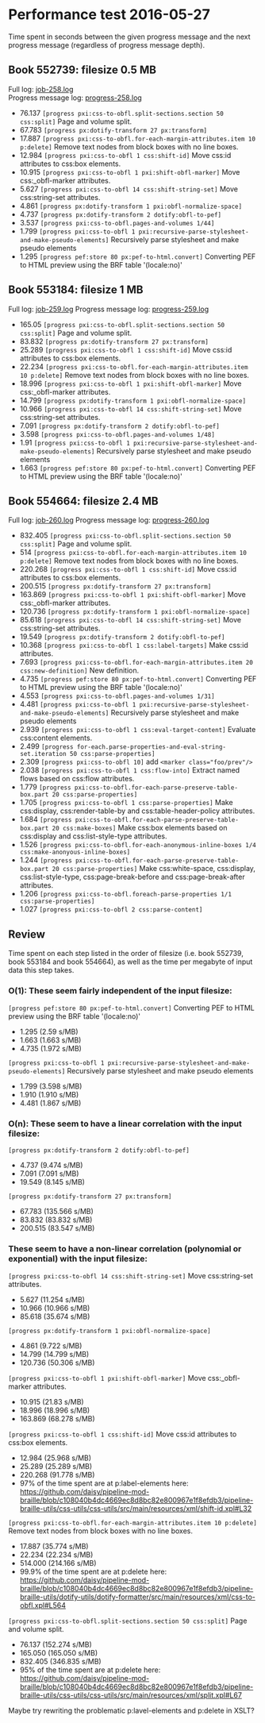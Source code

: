 Performance test 2016-05-27
===========================

Time spent in seconds between the given progress message and the
next progress message (regardless of progress message depth).

## Book 552739: filesize 0.5 MB

Full log: [job-258.log](2016-05-27/job-258.log)  
Progress message log: [progress-258.log](2016-05-27/progress-258.log)  

- 76.137 `[progress pxi:css-to-obfl.split-sections.section 50 css:split]` Page and volume split.
- 67.783 `[progress px:dotify-transform 27 px:transform]`
- 17.887 `[progress pxi:css-to-obfl.for-each-margin-attributes.item 10 p:delete]` Remove text nodes from block boxes with no line boxes.
- 12.984 `[progress pxi:css-to-obfl 1 css:shift-id]` Move css:id attributes to css:box elements.
- 10.915 `[progress pxi:css-to-obfl 1 pxi:shift-obfl-marker]` Move css:_obfl-marker attributes.
- 5.627 `[progress pxi:css-to-obfl 14 css:shift-string-set]` Move css:string-set attributes.
- 4.861 `[progress px:dotify-transform 1 pxi:obfl-normalize-space]`
- 4.737 `[progress px:dotify-transform 2 dotify:obfl-to-pef]`
- 3.537 `[progress pxi:css-to-obfl.pages-and-volumes 1/44]`
- 1.799 `[progress pxi:css-to-obfl 1 pxi:recursive-parse-stylesheet-and-make-pseudo-elements]` Recursively parse stylesheet and make pseudo elements
- 1.295 `[progress pef:store 80 px:pef-to-html.convert]` Converting PEF to HTML preview using the BRF table '(locale:no)'

## Book 553184: filesize 1 MB

Full log: [job-259.log](2016-05-27/job-259.log)
Progress message log: [progress-259.log](2016-05-27/progress-259.log)  

- 165.05 `[progress pxi:css-to-obfl.split-sections.section 50 css:split]` Page and volume split.
- 83.832 `[progress px:dotify-transform 27 px:transform]`
- 25.289 `[progress pxi:css-to-obfl 1 css:shift-id]` Move css:id attributes to css:box elements.
- 22.234 `[progress pxi:css-to-obfl.for-each-margin-attributes.item 10 p:delete]` Remove text nodes from block boxes with no line boxes.
- 18.996 `[progress pxi:css-to-obfl 1 pxi:shift-obfl-marker]` Move css:_obfl-marker attributes.
- 14.799 `[progress px:dotify-transform 1 pxi:obfl-normalize-space]`
- 10.966 `[progress pxi:css-to-obfl 14 css:shift-string-set]` Move css:string-set attributes.
- 7.091 `[progress px:dotify-transform 2 dotify:obfl-to-pef]`
- 3.598 `[progress pxi:css-to-obfl.pages-and-volumes 1/48]`
- 1.91 `[progress pxi:css-to-obfl 1 pxi:recursive-parse-stylesheet-and-make-pseudo-elements]` Recursively parse stylesheet and make pseudo elements
- 1.663 `[progress pef:store 80 px:pef-to-html.convert]` Converting PEF to HTML preview using the BRF table '(locale:no)'

## Book 554664: filesize 2.4 MB

Full log: [job-260.log](2016-05-27/job-260.log)
Progress message log: [progress-260.log](2016-05-27/progress-260.log)  

- 832.405 `[progress pxi:css-to-obfl.split-sections.section 50 css:split]` Page and volume split.
- 514 `[progress pxi:css-to-obfl.for-each-margin-attributes.item 10 p:delete]` Remove text nodes from block boxes with no line boxes.
- 220.268 `[progress pxi:css-to-obfl 1 css:shift-id]` Move css:id attributes to css:box elements.
- 200.515 `[progress px:dotify-transform 27 px:transform]`
- 163.869 `[progress pxi:css-to-obfl 1 pxi:shift-obfl-marker]` Move css:_obfl-marker attributes.
- 120.736 `[progress px:dotify-transform 1 pxi:obfl-normalize-space]`
- 85.618 `[progress pxi:css-to-obfl 14 css:shift-string-set]` Move css:string-set attributes.
- 19.549 `[progress px:dotify-transform 2 dotify:obfl-to-pef]`
- 10.368 `[progress pxi:css-to-obfl 1 css:label-targets]` Make css:id attributes.
- 7.693 `[progress pxi:css-to-obfl.for-each-margin-attributes.item 20 css:new-definition]` New definition.
- 4.735 `[progress pef:store 80 px:pef-to-html.convert]` Converting PEF to HTML preview using the BRF table '(locale:no)'
- 4.553 `[progress pxi:css-to-obfl.pages-and-volumes 1/31]`
- 4.481 `[progress pxi:css-to-obfl 1 pxi:recursive-parse-stylesheet-and-make-pseudo-elements]` Recursively parse stylesheet and make pseudo elements
- 2.939 `[progress pxi:css-to-obfl 1 css:eval-target-content]` Evaluate css:content elements.
- 2.499 `[progress for-each.parse-properties-and-eval-string-set.iteration 50 css:parse-properties]`
- 2.309 `[progress pxi:css-to-obfl 10]` add `<marker class="foo/prev"/>`
- 2.038 `[progress pxi:css-to-obfl 1 css:flow-into]` Extract named flows based on css:flow attributes.
- 1.779 `[progress pxi:css-to-obfl.for-each-parse-preserve-table-box.part 20 css:parse-properties]`
- 1.705 `[progress pxi:css-to-obfl 1 css:parse-properties]` Make css:display, css:render-table-by and css:table-header-policy attributes.
- 1.684 `[progress pxi:css-to-obfl.for-each-parse-preserve-table-box.part 20 css:make-boxes]` Make css:box elements based on css:display and css:list-style-type attributes.
- 1.526 `[progress pxi:css-to-obfl.for-each-anonymous-inline-boxes 1/4 css:make-anonyous-inline-boxes]`
- 1.244 `[progress pxi:css-to-obfl.for-each-parse-preserve-table-box.part 20 css:parse-properties]` Make css:white-space, css:display, css:list-style-type, css:page-break-before and css:page-break-after attributes.
- 1.206 `[progress pxi:css-to-obfl.foreach-parse-properties 1/1 css:parse-properties]`
- 1.027 `[progress pxi:css-to-obfl 2 css:parse-content]`

## Review

Time spent on each step listed in the order of filesize (i.e. book 552739, book 553184 and book 554664),
as well as the time per megabyte of input data this step takes.

### O(1): These seem fairly independent of the input filesize:

`[progress pef:store 80 px:pef-to-html.convert]` Converting PEF to HTML preview using the BRF table '(locale:no)'
- 1.295 (2.59 s/MB)
- 1.663 (1.663 s/MB)
- 4.735 (1.972 s/MB)

`[progress pxi:css-to-obfl 1 pxi:recursive-parse-stylesheet-and-make-pseudo-elements]` Recursively parse stylesheet and make pseudo elements
- 1.799 (3.598 s/MB)
- 1.910 (1.910 s/MB)
- 4.481 (1.867 s/MB)

### O(n): These seem to have a linear correlation with the input filesize:

`[progress px:dotify-transform 2 dotify:obfl-to-pef]`
- 4.737 (9.474 s/MB)
- 7.091 (7.091 s/MB)
- 19.549 (8.145 s/MB)

`[progress px:dotify-transform 27 px:transform]`
- 67.783 (135.566 s/MB)
- 83.832 (83.832 s/MB)
- 200.515 (83.547 s/MB)

### These seem to have a non-linear correlation (polynomial or exponential) with the input filesize:

`[progress pxi:css-to-obfl 14 css:shift-string-set]` Move css:string-set attributes.
- 5.627 (11.254 s/MB)
- 10.966 (10.966 s/MB)
- 85.618 (35.674 s/MB)

`[progress px:dotify-transform 1 pxi:obfl-normalize-space]`
- 4.861 (9.722 s/MB)
- 14.799 (14.799 s/MB)
- 120.736 (50.306 s/MB)

`[progress pxi:css-to-obfl 1 pxi:shift-obfl-marker]` Move css:_obfl-marker attributes.
- 10.915 (21.83 s/MB)
- 18.996 (18.996 s/MB)
- 163.869 (68.278 s/MB)

`[progress pxi:css-to-obfl 1 css:shift-id]` Move css:id attributes to css:box elements.
- 12.984 (25.968 s/MB)
- 25.289 (25.289 s/MB)
- 220.268 (91.778 s/MB)
- 97% of the time spent are at p:label-elements here: https://github.com/daisy/pipeline-mod-braille/blob/c108040b4dc4669ec8d8bc82e800967e1f8efdb3/pipeline-braille-utils/css-utils/css-utils/src/main/resources/xml/shift-id.xpl#L32

`[progress pxi:css-to-obfl.for-each-margin-attributes.item 10 p:delete]` Remove text nodes from block boxes with no line boxes.
- 17.887 (35.774 s/MB)
- 22.234 (22.234 s/MB)
- 514.000 (214.166 s/MB)
- 99.9% of the time spent are at p:delete here: https://github.com/daisy/pipeline-mod-braille/blob/c108040b4dc4669ec8d8bc82e800967e1f8efdb3/pipeline-braille-utils/dotify-utils/dotify-formatter/src/main/resources/xml/css-to-obfl.xpl#L564

`[progress pxi:css-to-obfl.split-sections.section 50 css:split]` Page and volume split.
- 76.137 (152.274 s/MB)
- 165.050 (165.050 s/MB)
- 832.405 (346.835 s/MB)
- 95% of the time spent are at p:delete here: https://github.com/daisy/pipeline-mod-braille/blob/c108040b4dc4669ec8d8bc82e800967e1f8efdb3/pipeline-braille-utils/css-utils/css-utils/src/main/resources/xml/split.xpl#L67

Maybe try rewriting the problematic p:lavel-elements and p:delete in XSLT?
